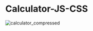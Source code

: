 # Calculator-JS-CSS
![calculator_compressed](https://user-images.githubusercontent.com/87043088/179299340-5ee0e68a-f593-43c9-8f39-c928d101f586.gif)
